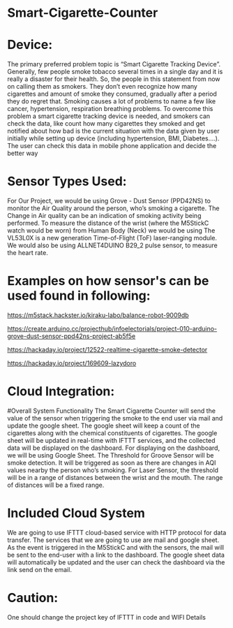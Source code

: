 # Smart-Cigarette-Counter

# Device:

The primary preferred problem topic is “Smart Cigarette Tracking Device”. Generally, few people smoke tobacco several times in a single day and it is really a disaster for their health. So, the people in this statement from now on calling them as smokers. They don’t even recognize how many cigarettes and amount of smoke they consumed, gradually after a period they do regret that. Smoking causes a lot of problems to name a few like cancer, hypertension, respiration breathing problems. To overcome this problem a smart cigarette tracking device is needed, and smokers can check the data, like count how many cigarettes they smoked and get notified about how bad is the current situation with the data given by user initially while setting up device (including hypertension, BMI, Diabetes….). The user can check this data in mobile phone application and decide the better way

# Sensor Types Used:

For Our Project, we would be using Grove - Dust Sensor (PPD42NS) to monitor the Air Quality around the person, who’s smoking a cigarette. The Change in Air quality can be an indication of smoking activity being performed. To measure the distance of the wrist (where the M5StickC watch would be worn) from Human Body (Neck) we would be using The VL53L0X is a new generation Time-of-Flight (ToF) laser-ranging module. We would also be using ALLNET4DUINO B29_2 pulse sensor, to measure the heart rate.

# Examples on how sensor's can be used found in following:

https://m5stack.hackster.io/kiraku-labo/balance-robot-9009db

https://create.arduino.cc/projecthub/infoelectorials/project-010-arduino-grove-dust-sensor-ppd42ns-project-ab5f5e

https://hackaday.io/project/12522-realtime-cigarette-smoke-detector

https://hackaday.io/project/169609-lazydoro

# Cloud Integration:

#Overall System Functionality
The Smart Cigarette Counter will send the value of the sensor when triggering the smoke to the end user via mail and update the google sheet. The google sheet will keep a count of the cigarettes along with the chemical constituents of cigarettes. The google sheet will be updated in real-time with IFTTT services, and the collected data will be displayed on the dashboard. For displaying on the dashboard, we will be using Google Sheet. The Threshold for Groove Sensor will be smoke detection. It will be triggered as soon as there are changes in AQI values nearby the person who’s smoking. For Laser Sensor, the threshold will be in a range of distances between the wrist and the mouth. The range of distances will be a fixed range.

# Included Cloud System
We are going to use IFTTT cloud-based service with HTTP protocol for data transfer. The services that we are going to use are mail and google sheet. As the event is triggered in the M5StickC and with the sensors, the mail will be sent to the end-user with a link to the dashboard. The google sheet data will automatically be updated and the user can check the dashboard via the link send on the email.

# Caution: 
One should change the project key of IFTTT in code and WIFI Details

